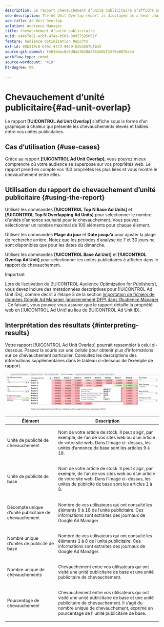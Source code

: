 ```yaml
---
description: Le rapport Chevauchement d’unité publicitaire s’affiche sous forme d’un graphique à chaleur qui présente les chevauchements élevés et faibles entre vos unités publicitaires.
seo-description: The Ad Unit Overlap report is displayed as a heat chart that highlights high and low overlaps between your Ad Units.
seo-title: Ad Unit Overlap
solution: Audience Manager
title: Chevauchement d’unité publicitaire
uuid: e4467e81-acbf-474e-b501-89d57395651f
feature: Audience Optimization Reports
exl-id: 08b219c6-bf0c-4473-9459-83b3657dfb15
source-git-commit: fe01ebac8c0d0ad3630d3853e0bf32f0b00f6a44
workflow-type: tm+mt
source-wordcount: '419'
ht-degree: 0%

---
```


# Chevauchement d’unité publicitaire{#ad-unit-overlap}

Le rapport **[!UICONTROL Ad Unit Overlap]** s’affiche sous la forme d’un graphique à chaleur qui présente les chevauchements élevés et faibles entre vos unités publicitaires.

## Cas d’utilisation {#use-cases}

Grâce au rapport **[!UICONTROL Ad Unit Overlap]**, vous pouvez mieux comprendre où votre audience se superpose sur vos propriétés web. Le rapport prend en compte vos 100 propriétés les plus liées et vous montre le chevauchement entre elles.

## Utilisation du rapport de chevauchement d’unité publicitaire {#using-the-report}

Utilisez les commandes **[!UICONTROL Top N Base Ad Units]** et **[!UICONTROL Top N Overlapping Ad Units]** pour sélectionner le nombre d’unités d’annonce souhaité pour le chevauchement. Vous pouvez sélectionner un nombre maximal de 100 éléments pour chaque élément.

Utilisez les commandes **Plage du jour** et **Date jusqu’à** pour ajuster la plage de recherche arrière. Notez que les périodes d’analyse de 7 et 30 jours ne sont disponibles que pour les dates du dimanche.

Utilisez les commandes **[!UICONTROL Base Ad Unit]** et **[!UICONTROL Overlap Ad Unit]** pour sélectionner les unités publicitaires à afficher dans le rapport de chevauchement.

>[!IMPORTANT]
>
>Lors de l’activation de [!UICONTROL Audience Optimization for Publishers], vous devez inclure des métadonnées descriptives pour [!UICONTROL Ad Unit IDs], comme décrit à l’étape 3 de la section [ Importation de fichiers de données Google Ad Manager (anciennement DFP) dans l’Audience Manager ](../../../reporting/audience-optimization-reports/aor-publishers/import-dfp.md). Ce faisant, vous pouvez vous assurer que le rapport détaille la propriété web en [!UICONTROL Ad Unit] au lieu de [!UICONTROL Ad Unit ID].

## Interprétation des résultats {#interpreting-results}

Votre rapport [!UICONTROL Ad Unit Overlap] pourrait ressembler à celui ci-dessous. Passez la souris sur une cellule pour obtenir plus d’informations sur ce chevauchement particulier. Consultez les descriptions des informations supplémentaires dans le tableau ci-dessous de l’exemple de rapport.

![](assets/publisher_ad_unit_overlap.png)

<table id="table_22340F45B1B94D3796174CB30A60E212"> 
 <thead> 
  <tr> 
   <th colname="col1" class="entry"> Élément </th> 
   <th colname="col2" class="entry"> Description </th> 
  </tr>
 </thead>
 <tbody> 
  <tr> 
   <td colname="col1"> <p><span class="wintitle"> Unité de publicité de chevauchement</span> </p> </td> 
   <td colname="col2"> <p>Nom de votre article de stock. Il peut s’agir, par exemple, de l’un de vos sites web ou d’un article de votre site web. Dans l’image ci-dessus, les unités d’annonce de base sont les articles 9 à 18. </p> </td> 
  </tr> 
  <tr> 
   <td colname="col1"> <p><span class="wintitle"> Unité de publicité de base</span> </p> </td> 
   <td colname="col2"> <p>Nom de votre article de stock. Il peut s’agir, par exemple, de l’un de vos sites web ou d’un article de votre site web. Dans l’image ci-dessus, les unités de publicité de base sont les articles 1 à 8. </p> </td> 
  </tr> 
  <tr> 
   <td colname="col1"> <p><span class="wintitle"> Décompte unique d’unité publicitaire de chevauchement </span> </p> </td> 
   <td colname="col2"> <p>Nombre de vos utilisateurs qui ont consulté les éléments 9 à 18 de l’unité publicitaire. Ces informations sont extraites des journaux de Google Ad Manager. </p> </td> 
  </tr> 
  <tr> 
   <td colname="col1"> <p><span class="wintitle"> Nombre unique d’unités de publicité de base</span> </p> </td> 
   <td colname="col2"> <p>Nombre de vos utilisateurs qui ont consulté les éléments 1 à 8 de l’unité publicitaire. Ces informations sont extraites des journaux de Google Ad Manager. </p> </td> 
  </tr> 
  <tr> 
   <td colname="col1"> <p><span class="wintitle"> Nombre unique de chevauchements</span> </p> </td> 
   <td colname="col2"> <p>Chevauchement entre vos utilisateurs qui ont visité une <span class="wintitle"> unité publicitaire de base</span> et une <span class="wintitle"> unité publicitaire de chevauchement</span>. </p> </td> 
  </tr> 
  <tr> 
   <td colname="col1"> <p><span class="wintitle"> Pourcentage de chevauchement</span> </p> </td> 
   <td colname="col2"> <p>Chevauchement entre vos utilisateurs qui ont visité une <span class="wintitle"> unité publicitaire de base</span> et une <span class="wintitle"> unité publicitaire de chevauchement</span>. Il s’agit du <span class="wintitle"> nombre unique de chevauchement</span>, exprimé en pourcentage de l’ <span class="wintitle"> unité publicitaire de base</span>. </p> </td> 
  </tr> 
 </tbody> 
</table>
